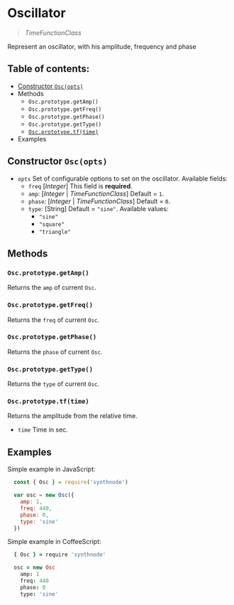 # Oscillator

> _TimeFunctionClass_

Represent an oscillator, with his amplitude, frequency and phase

## Table of contents:
- [Constructor `Osc(opts)`](https://github.com/ivanross/synthnode/blob/docs/docs/oscillator.md#constructor-oscopts)
- Methods
  - `Osc.prototype.getAmp()`
  - `Osc.prototype.getFreq()`
  - `Osc.prototype.getPhase()`
  - `Osc.prototype.getType()`
  - [`Osc.prototype.tf(time)`](https://github.com/ivanross/synthnode/blob/docs/docs/oscillator.md#oscprototypetftime)
- Examples


## Constructor `Osc(opts)`

- `opts` Set of configurable options to set on the oscillator. Available fields:
  - `freq` [_Integer_] This field is **required**.
  - `amp`: [_Integer_ | _TimeFunctionClass_] Default = `1`.
  - `phase`: [_Integer_ | _TimeFunctionClass_] Default = `0`.
  - `type`: [String] Default = `"sine"`. Available values:
    - `"sine"`
    - `"square"`
    - `"triangle"`

## Methods
### `Osc.prototype.getAmp()`
Returns the `amp` of current `Osc`.

### `Osc.prototype.getFreq()`
Returns the `freq` of current `Osc`.

### `Osc.prototype.getPhase()`
Returns the `phase` of current `Osc`.

### `Osc.prototype.getType()`
Returns the `type` of current `Osc`.

### `Osc.prototype.tf(time)`
Returns the amplitude from the relative time.
- `time` Time in sec.

## Examples

Simple example in JavaScript:
```js
  const { Osc } = require('synthnode')

  var osc = new Osc({
    amp: 1,
    freq: 440,
    phase: 0,
    type: 'sine'
  })
```

Simple example in CoffeeScript:
```coffee
  { Osc } = require 'synthnode'

  osc = new Osc
    amp: 1
    freq: 440
    phase: 0
    type: 'sine'
```
